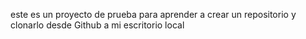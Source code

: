 este es un proyecto de prueba para aprender a crear un repositorio y clonarlo desde Github a mi escritorio local
